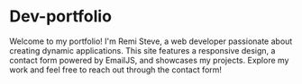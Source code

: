 # Dev-portfolio
Welcome to my portfolio! I'm Remi Steve, a web developer passionate about creating dynamic applications. This site features a responsive design, a contact form powered by EmailJS, and showcases my projects. Explore my work and feel free to reach out through the contact form!
